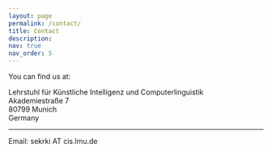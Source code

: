 ```yaml
---
layout: page
permalink: /contact/
title: Contact
description: 
nav: true
nav_order: 5
---
```


You can find us at:<br/>

Lehrstuhl für Künstliche Intelligenz und Computerlinguistik<br/>
Akademiestraße 7<br/>
80799 Munich<br/>
Germany

---

Email: sekrki AT cis.lmu.de